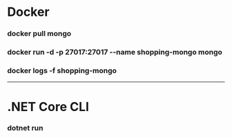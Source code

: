 # Docker
### docker pull mongo
### docker run -d -p 27017:27017 --name shopping-mongo mongo
### docker logs -f shopping-mongo
-----------
# .NET Core CLI
### dotnet run
